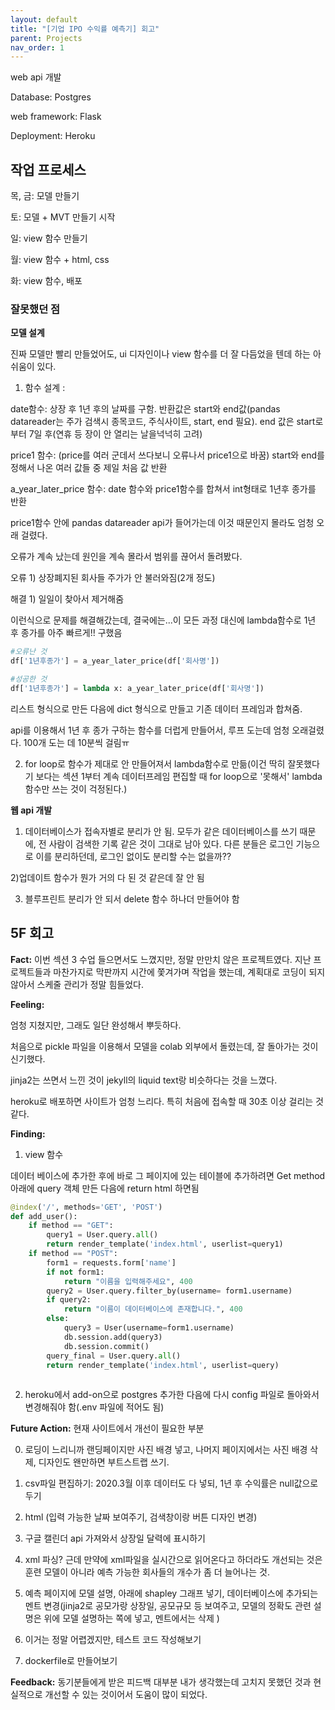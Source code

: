 ```yaml
---
layout: default
title: "[기업 IPO 수익률 예측기] 회고"
parent: Projects
nav_order: 1
---
```




web api 개발 

Database: Postgres

web framework: Flask

Deployment: Heroku



## 작업 프로세스

목, 금: 모델 만들기

토: 모델 + MVT 만들기 시작

일: view 함수 만들기

월: view 함수 + html, css

화: view 함수, 배포



### 잘못했던 점 

**모델 설계**

진짜 모델만 빨리 만들었어도, ui 디자인이나 view 함수를 더 잘 다듬었을 텐데 하는 아쉬움이 있다.

1) 함수 설계 : 

date함수: 상장 후 1년 후의 날짜를 구함. 반환값은 start와 end값(pandas datareader는 주가 검색시 종목코드, 주식사이트, start, end 필요). end 값은 start로부터 7일 후(연휴 등 장이 안 열리는 날을넉넉히 고려)

price1 함수:  (price를 여러 군데서 쓰다보니 오류나서 price1으로 바꿈) start와 end를 정해서 나온 여러 값들 중 제일 처음 값 반환

a_year_later_price 함수: date 함수와 price1함수를 합쳐서 int형태로 1년후  종가를 반환

price1함수 안에 pandas datareader api가 들어가는데 이것 때문인지 몰라도 엄청 오래 걸렸다.

오류가 계속 났는데 원인을 계속 몰라서 범위를 끊어서 돌려봤다.

오류 1) 상장폐지된 회사들 주가가 안 불러와짐(2개 정도)

해결 1) 일일이 찾아서 제거해줌



이런식으로 문제를 해결해갔는데, 결국에는...이 모든 과정 대신에 lambda함수로 1년 후 종가를 아주 빠르게!! 구했음

```python
#오류난 것
df['1년후종가'] = a_year_later_price(df['회사명']) 

#성공한 것
df['1년후종가'] = lambda x: a_year_later_price(df['회사명'])
```



리스트 형식으로 만든 다음에 dict 형식으로 만들고 기존 데이터 프레임과 합쳐줌. 



api를 이용해서 1년 후 종가 구하는 함수를 더럽게 만들어서, 루프 도는데 엄청 오래걸렸다. 100개 도는 데 10분씩 걸림ㅠ

2) for loop로 함수가 제대로 안 만들어져서 lambda함수로 만듦(이건 딱히 잘못했다기 보다는 섹션 1부터 계속 데이터프레임 편집할 때 for loop으로 '못해서' lambda함수만 쓰는 것이 걱정된다.)



**웹 api 개발**

1) 데이터베이스가 접속자별로 분리가 안 됨. 모두가 같은 데이터베이스를 쓰기 때문에, 전 사람이 검색한 기록 같은 것이 그대로 남아 있다. 다른 분들은 로그인 기능으로 이를 분리하던데, 로그인 없이도 분리할 수는 없을까??



2)업데이트 함수가 뭔가 거의 다 된 것 같은데 잘 안 됨



3) 블루프린트 분리가 안 되서 delete 함수 하나더 만들어야 함



## 5F 회고

**Fact:** 이번 섹션 3 수업 들으면서도 느꼈지만, 정말 만만치 않은 프로젝트였다.  지난 프로젝트들과 마찬가지로 막판까지 시간에 쫓겨가며 작업을 했는데, 계획대로 코딩이 되지 않아서 스케줄 관리가 정말 힘들었다.

**Feeling:** 

엄청 지쳤지만, 그래도 일단 완성해서 뿌듯하다. 

처음으로 pickle 파일을 이용해서 모델을 colab 외부에서 돌렸는데, 잘 돌아가는 것이 신기했다. 

jinja2는 쓰면서 느낀 것이 jekyll의 liquid text랑 비슷하다는 것을 느꼈다.

heroku로 배포하면 사이트가 엄청 느리다. 특히 처음에 접속할 때 30초 이상 걸리는 것 같다.



**Finding:** 

1) view 함수 

데이터 베이스에 추가한 후에 바로 그 페이지에 있는 테이블에 추가하려면 Get method아래에 query 객체 만든 다음에 return html 하면됨

```python
@index('/', methods='GET', 'POST')
def add_user():
    if method == "GET":
        query1 = User.query.all()
        return render_template('index.html', userlist=query1)
    if method == "POST":
        form1 = requests.form['name']
        if not form1:
            return "이름을 입력해주세요", 400
       	query2 = User.query.filter_by(username= form1.username)
        if query2:
            return "이름이 데이터베이스에 존재합니다.", 400
        else:
            query3 = User(username=form1.username)
        	db.session.add(query3)
            db.session.commit()
        query_final = User.query.all()
        return render_template('index.html', userlist=query)
            
```



2) heroku에서 add-on으로 postgres 추가한 다음에 다시 config 파일로 돌아와서 변경해줘야 함(.env 파일에 적어도 됨)



**Future Action:** 현재 사이트에서 개선이 필요한 부분

0) 로딩이 느리니까 랜딩페이지만 사진 배경 넣고, 나머지 페이지에서는 사진 배경 삭제, 디자인도 왠만하면 부트스트랩 쓰기.

1) csv파일 편집하기:  2020.3월 이후 데이터도 다 넣되, 1년 후 수익률은 null값으로 두기

2)  html (입력 가능한 날짜 보여주기, 검색창이랑 버튼 디자인 변경)

3) 구글 캘린더 api 가져와서 상장일 달력에 표시하기

4) xml 파싱? 근데 만약에 xml파일을 실시간으로 읽어온다고 하더라도 개선되는 것은 훈련 모델이 아니라 예측 가능한 회사들의 개수가 좀 더 늘어나는 것.

5) 예측 페이지에 모델 설명, 아래에 shapley 그래프 넣기, 데이터베이스에 추가되는 멘트 변경(jinja2로 공모가랑 상장일, 공모규모 등 보여주고, 모델의 정확도 관련 설명은 위에 모델 설명하는 쪽에 넣고, 멘트에서는 삭제 )

6) 이거는 정말 어렵겠지만, 테스트 코드 작성해보기

7) dockerfile로 만들어보기



**Feedback:** 동기분들에게 받은 피드백 대부분 내가 생각했는데 고치지 못했던 것과 현실적으로 개선할 수 있는 것이어서 도움이 많이 되었다. 